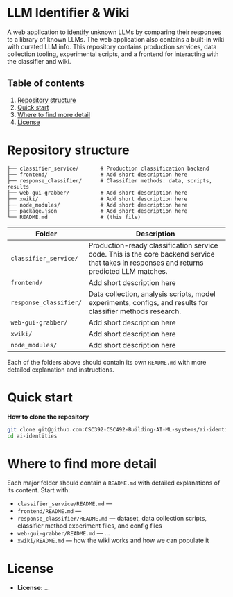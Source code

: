 # LLM Identifier & Wiki

A web application to identify unknown LLMs by comparing their responses to a library of known 
LLMs. The web application also contains a built-in wiki with curated LLM info. This repository 
contains production services, data collection tooling, experimental scripts, and a frontend
for interacting with the classifier and wiki.


## Table of contents

1. [Repository structure](#repository-structure)
2. [Quick start](#quick-start)
3. [Where to find more detail](#where-to-find-more-detail)
4. [License](#license)


# Repository structure

```
├── classifier_service/       # Production classification backend
├── frontend/                 # Add short description here
├── response_classifier/      # Classifier methods: data, scripts, results
├── web-gui-grabber/          # Add short description here
├── xwiki/                    # Add short description here
├── node_modules/             # Add short description here
├── package.json              # Add short description here
└── README.md                 # (this file)
```

| Folder         | Description                                                                                                                               |
| -------------- |-------------------------------------------------------------------------------------------------------------------------------------------|
| `classifier_service/` | Production-ready classification service code. This is the core backend service that takes in responses and returns predicted LLM matches. |
| `frontend/`    | Add short description here                                                                                                                |
| `response_classifier/` | Data collection, analysis scripts, model experiments, configs, and results for classifier methods research.                               |
| `web-gui-grabber/` | Add short description here                                                                                                                |
| `xwiki/`       | Add short description here                                                                                                                |
| `node_modules/` | Add short description here                                                                                                                |

Each of the folders above should contain its own `README.md` with more detailed explanation and instructions.

# Quick start

**How to clone the repository**

```bash
git clone git@github.com:CSC392-CSC492-Building-AI-ML-systems/ai-identities.git
cd ai-identities
```

# Where to find more detail

Each major folder should contain a `README.md` with detailed explanations of its content. Start with:

* `classifier_service/README.md` — 
* `frontend/README.md` — 
* `response_classifier/README.md` — dataset, data collection scripts, classifier method experiment files, and config files
* `web-gui-grabber/README.md` — ...
* `xwiki/README.md` — how the wiki works and how we can populate it


# License

* **License:** ...
